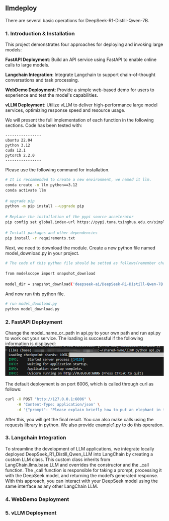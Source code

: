 ## llmdeploy
There are several basic operations for DeepSeek-R1-Distill-Qwen-7B.

### 1. Introduction & Installation
This project demonstrates four approaches for deploying and invoking large models:

**FastAPI Deployment**: Build an API service using FastAPI to enable online calls to large models.

**Langchain Integration**: Integrate Langchain to support chain-of-thought conversations and task processing.

**WebDemo Deployment**: Provide a simple web-based demo for users to experience and test the model's capabilities.

**vLLM Deployment**: Utilize vLLM to deliver high-performance large model services, optimizing response speed and resource usage.

We will present the full implementation of each function in the following sections. Code has been tested with:
```
----------------
ubuntu 22.04
python 3.12
cuda 12.1
pytorch 2.2.0
----------------
```
Please use the following command for installation.
```bash
# It is recommended to create a new environment, we named it llm.
conda create -n llm python==3.12
conda activate llm

# upgrade pip
python -m pip install --upgrade pip

# Replace the installation of the pypi source accelerator
pip config set global.index-url https://pypi.tuna.tsinghua.edu.cn/simple

# Install packages and other dependencies
pip install -r requirements.txt

```
Next, we need to download the module. Create a new python file named model_download.py in your project.
```bash
# The code of this python file should be setted as follows(remember change the cache_dir with your own catagory):

from modelscope import snapshot_download

model_dir = snapshot_download('deepseek-ai/DeepSeek-R1-Distill-Qwen-7B', cache_dir='/root/shared-nvme/llm', revision='master')
```

And now run this python file.
```bash
# run model_download.py
python model_download.py
```

### 2. FastAPI Deployment

Change the model_name_or_path in api.py to your own path and run api.py to work out your service. The loading is successful if the following information is displayed:
![](assets/pic1.png)


The default deployment is on port 6006, which is called through curl as follows:
```bash
curl -X POST "http://127.0.0.1:6006" \
     -H 'Content-Type: application/json' \
     -d '{"prompt": "Please explain briefly how to put an elephant in the refrigerator."}'
```
After this, you will get the final result. You can also make calls using the requests library in python. We also provide example1.py to do this operation.
### 3. Langchain Integration
To streamline the development of LLM applications, we integrate locally deployed DeepSeek_R1_Distill_Qwen_LLM into LangChain by creating a custom LLM class. This custom class inherits from LangChain.llms.base.LLM and overrides the constructor and the _call function. The _call function is responsible for taking a prompt, processing it with the DeepSeek model, and returning the model’s generated response. With this approach, you can interact with your DeepSeek model using the same interface as any other LangChain LLM.




### 4. WebDemo Deployment

### 5. vLLM Deployment
